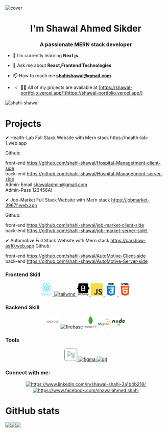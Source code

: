 ![cover](https://i.ibb.co/GJrdZPD/Blue-Modern-Elegant-Corporate-Personal-Profile-Linked-In-Banner.png)
<h1 align="center"> I'm Shawal Ahmed Sikder</h1>
<h3 align="center">A passionate MERN stack developer</h3>



- 🌱 I’m currently learning **Next js**

- 💬 Ask me about **React,Frontend Technologies**

- 📫 How to reach me **shahishawal@gmail.com**
- - 👨‍💻 All of my projects are available at [https://shawal-portfolio.vercel.app/](https://shawal-portfolio.vercel.app/)

<p align="left"> <img src="https://komarev.com/ghpvc/?username=shahi-shawal&label=Profile%20views&color=d7e60a&style=flat" alt="shahi-shawal" /> </p>

<h1 align="left">Projects</h1>
✔ Health-Lab Full Stack Website with Mern stack https://health-lab-1.web.app

Github:

front-end https://github.com/shahi-shawal/Hospital-Managetment-client-side <br>
back-end https://github.com/shahi-shawal/Hospital-Managetment-server-side
<br>
Admin-Email shawaladmin@gmail.com
<br>
Admin-Pass 123456A!

✔ Job-Market Full Stack Website with Mern stack https://jobmarket-3967f.web.app

Github:

front-end https://github.com/shahi-shawal/job-market-client-side <br>
back-end https://github.com/shahi-shawal/job-market-server-side\

✔ Automotive Full Stack Website with Mern stack 
https://carshow-as10.web.app
Github:

front-end https://github.com/shahi-shawal/AutoMotive-Client-side <br>
back-end https://github.com/shahi-shawal/AutoMotive-Server-side


<h3 align="left">Frontend Skill</h3>

<p align="center"><a href="https://reactjs.org/" target="_blank" rel="noreferrer"> <img src="https://raw.githubusercontent.com/devicons/devicon/master/icons/react/react-original-wordmark.svg" alt="react" width="40" height="40"/> </a> <a href="https://tailwindcss.com/" target="_blank" rel="noreferrer"> <img src="https://www.vectorlogo.zone/logos/tailwindcss/tailwindcss-icon.svg" alt="tailwind" width="40" height="40"/> </a><a href="https://getbootstrap.com" target="_blank" rel="noreferrer"> <img src="https://raw.githubusercontent.com/devicons/devicon/master/icons/bootstrap/bootstrap-plain-wordmark.svg" alt="bootstrap" width="40" height="40"/> </a><a href="https://developer.mozilla.org/en-US/docs/Web/JavaScript" target="_blank" rel="noreferrer"> <img src="https://raw.githubusercontent.com/devicons/devicon/master/icons/javascript/javascript-original.svg" alt="javascript" width="40" height="40"/><a href="https://www.w3schools.com/css/" target="_blank" rel="noreferrer"> <img src="https://raw.githubusercontent.com/devicons/devicon/master/icons/css3/css3-original-wordmark.svg" alt="css3" width="40" height="40"/> </a> </a><a href="https://www.w3.org/html/" target="_blank" rel="noreferrer"> <img src="https://raw.githubusercontent.com/devicons/devicon/master/icons/html5/html5-original-wordmark.svg" alt="html5" width="40" height="40"/> </a> </p>

<h3>Backend Skill</h3>
<p align="center"> <a href="https://expressjs.com" target="_blank" rel="noreferrer"> <img src="https://raw.githubusercontent.com/devicons/devicon/master/icons/express/express-original-wordmark.svg" alt="express" width="40" height="40"/> </a>  <a href="https://firebase.google.com/" target="_blank" rel="noreferrer"> <img src="https://www.vectorlogo.zone/logos/firebase/firebase-icon.svg" alt="firebase" width="40" height="40"/> </a>   <a href="https://www.mongodb.com/" target="_blank" rel="noreferrer"> <img src="https://raw.githubusercontent.com/devicons/devicon/master/icons/mongodb/mongodb-original-wordmark.svg" alt="mongodb" width="40" height="40"/> </a> <a href="https://www.mysql.com/" target="_blank" rel="noreferrer"> <img src="https://raw.githubusercontent.com/devicons/devicon/master/icons/mysql/mysql-original-wordmark.svg" alt="mysql" width="40" height="40"/> </a> <a href="https://nodejs.org" target="_blank" rel="noreferrer"> <img src="https://raw.githubusercontent.com/devicons/devicon/master/icons/nodejs/nodejs-original-wordmark.svg" alt="nodejs" width="40" height="40"/> </a>  </p>
<h3>Tools</h3>
 <p align="center"><a href="https://www.photoshop.com/en" target="_blank" rel="noreferrer"> <img src="https://raw.githubusercontent.com/devicons/devicon/master/icons/photoshop/photoshop-line.svg" alt="photoshop" width="40" height="40"/> </a> <a href="https://www.figma.com/" target="_blank" rel="noreferrer"> <img src="https://www.vectorlogo.zone/logos/figma/figma-icon.svg" alt="figma" width="40" height="40"/> </a> <a href="https://git-scm.com/" target="_blank" rel="noreferrer"> <img src="https://www.vectorlogo.zone/logos/git-scm/git-scm-icon.svg" alt="git" width="40" height="40"/> </a></p>

<h3 align="left">Connect with me:</h3>
<p align="center">
<a href="https://linkedin.com/in/https://www.linkedin.com/in/shawal-shahi-3a1b4b218/" target="blank"><img align="center" src="https://raw.githubusercontent.com/rahuldkjain/github-profile-readme-generator/master/src/images/icons/Social/linked-in-alt.svg" alt="https://www.linkedin.com/in/shawal-shahi-3a1b4b218/" height="30" width="40" /></a>
<a href="https://fb.com/https://www.facebook.com/shawalahmed.shahi" target="blank"><img align="center" src="https://raw.githubusercontent.com/rahuldkjain/github-profile-readme-generator/master/src/images/icons/Social/facebook.svg" alt="https://www.facebook.com/shawalahmed.shahi" height="30" width="40" /></a>
</p>
<h1>GitHub stats</h1>
<p>


![](http://github-profile-summary-cards.vercel.app/api/cards/profile-details?username=shahi-shawal&theme=aura)![](http://github-profile-summary-cards.vercel.app/api/cards/stats?username=shahi-shawal&theme=aura)![](http://github-profile-summary-cards.vercel.app/api/cards/most-commit-language?username=shahi-shawal&theme=aura)



</p>
